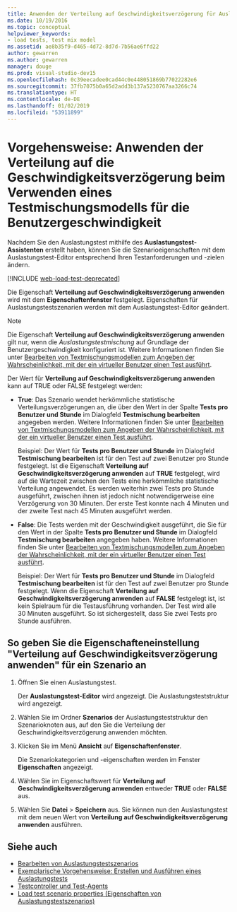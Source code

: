 ```yaml
---
title: Anwenden der Verteilung auf Geschwindigkeitsverzögerung für Auslastungstests
ms.date: 10/19/2016
ms.topic: conceptual
helpviewer_keywords:
- load tests, test mix model
ms.assetid: ae8b35f9-d465-4d72-8d7d-7b56ae6ffd22
author: gewarren
ms.author: gewarren
manager: douge
ms.prod: visual-studio-dev15
ms.openlocfilehash: 0c39eecadee0cad44c0e448051869b77022282e6
ms.sourcegitcommit: 37fb7075b0a65d2add3b137a5230767aa3266c74
ms.translationtype: HT
ms.contentlocale: de-DE
ms.lasthandoff: 01/02/2019
ms.locfileid: "53911899"
---
```

# <a name="how-to-apply-distribution-to-pacing-delay-for-a-user-pace-test-mix-model"></a>Vorgehensweise: Anwenden der Verteilung auf die Geschwindigkeitsverzögerung beim Verwenden eines Testmischungsmodells für die Benutzergeschwindigkeit

Nachdem Sie den Auslastungstest mithilfe des **Auslastungstest-Assistenten** erstellt haben, können Sie die Szenarioeigenschaften mit dem Auslastungstest-Editor entsprechend Ihren Testanforderungen und -zielen ändern.

[!INCLUDE [web-load-test-deprecated](includes/web-load-test-deprecated.md)]

Die Eigenschaft **Verteilung auf Geschwindigkeitsverzögerung anwenden** wird mit dem **Eigenschaftenfenster** festgelegt. Eigenschaften für Auslastungstestszenarien werden mit dem Auslastungstest-Editor geändert.

> [!NOTE]
> Die Eigenschaft **Verteilung auf Geschwindigkeitsverzögerung anwenden** gilt nur, wenn die *Auslastungstestmischung* auf Grundlage der Benutzergeschwindigkeit konfiguriert ist. Weitere Informationen finden Sie unter [Bearbeiten von Textmischungsmodellen zum Angeben der Wahrscheinlichkeit, mit der ein virtueller Benutzer einen Test ausführt](../test/edit-test-mix-models-to-specify-the-probability-of-a-virtual-user-running-a-test.md).

Der Wert für **Verteilung auf Geschwindigkeitsverzögerung anwenden** kann auf TRUE oder FALSE festgelegt werden:

- **True**: Das Szenario wendet herkömmliche statistische Verteilungsverzögerungen an, die über den Wert in der Spalte **Tests pro Benutzer und Stunde** im Dialogfeld **Testmischung bearbeiten** angegeben werden. Weitere Informationen finden Sie unter [Bearbeiten von Textmischungsmodellen zum Angeben der Wahrscheinlichkeit, mit der ein virtueller Benutzer einen Test ausführt](../test/edit-test-mix-models-to-specify-the-probability-of-a-virtual-user-running-a-test.md).

     Beispiel: Der Wert für **Tests pro Benutzer und Stunde** im Dialogfeld **Testmischung bearbeiten** ist für den Test auf zwei Benutzer pro Stunde festgelegt. Ist die Eigenschaft **Verteilung auf Geschwindigkeitsverzögerung anwenden** auf **TRUE** festgelegt, wird auf die Wartezeit zwischen den Tests eine herkömmliche statistische Verteilung angewendet. Es werden weiterhin zwei Tests pro Stunde ausgeführt, zwischen ihnen ist jedoch nicht notwendigerweise eine Verzögerung von 30 Minuten. Der erste Test konnte nach 4 Minuten und der zweite Test nach 45 Minuten ausgeführt werden.

- **False**: Die Tests werden mit der Geschwindigkeit ausgeführt, die Sie für den Wert in der Spalte **Tests pro Benutzer und Stunde** im Dialogfeld **Testmischung bearbeiten** angegeben haben. Weitere Informationen finden Sie unter [Bearbeiten von Textmischungsmodellen zum Angeben der Wahrscheinlichkeit, mit der ein virtueller Benutzer einen Test ausführt](../test/edit-test-mix-models-to-specify-the-probability-of-a-virtual-user-running-a-test.md).

     Beispiel: Der Wert für **Tests pro Benutzer und Stunde** im Dialogfeld **Testmischung bearbeiten** ist für den Test auf zwei Benutzer pro Stunde festgelegt. Wenn die Eigenschaft **Verteilung auf Geschwindigkeitsverzögerung anwenden** auf **FALSE** festgelegt ist, ist kein Spielraum für die Testausführung vorhanden. Der Test wird alle 30 Minuten ausgeführt. So ist sichergestellt, dass Sie zwei Tests pro Stunde ausführen.

## <a name="to-specify-the-apply-distribution-to-pacing-delay-property-setting-for-a-scenario"></a>So geben Sie die Eigenschafteneinstellung "Verteilung auf Geschwindigkeitsverzögerung anwenden" für ein Szenario an

1. Öffnen Sie einen Auslastungstest.

   Der **Auslastungstest-Editor** wird angezeigt. Die Auslastungsteststruktur wird angezeigt.

2. Wählen Sie im Ordner **Szenarios** der Auslastungsteststruktur den Szenarioknoten aus, auf den Sie die Verteilung der Geschwindigkeitsverzögerung anwenden möchten.

3. Klicken Sie im Menü **Ansicht** auf **Eigenschaftenfenster**.

   Die Szenariokategorien und -eigenschaften werden im Fenster **Eigenschaften** angezeigt.

4. Wählen Sie im Eigenschaftswert für **Verteilung auf Geschwindigkeitsverzögerung anwenden** entweder **TRUE** oder **FALSE** aus.

5. Wählen Sie **Datei** > **Speichern** aus. Sie können nun den Auslastungstest mit dem neuen Wert von **Verteilung auf Geschwindigkeitsverzögerung anwenden** ausführen.

## <a name="see-also"></a>Siehe auch

- [Bearbeiten von Auslastungstestszenarios](../test/edit-load-test-scenarios.md)
- [Exemplarische Vorgehensweise: Erstellen und Ausführen eines Auslastungstests](../test/walkthrough-create-and-run-a-load-test.md)
- [Testcontroller und Test-Agents](configure-test-agents-and-controllers-for-load-tests.md)
- [Load test scenario properties (Eigenschaften von Auslastungstestszenarios)](../test/load-test-scenario-properties.md)